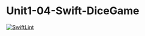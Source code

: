 # Unit1-04-Swift-DiceGame
[![SwiftLint](README.md/../../../workflows/SwiftLint/badge.svg)](README.md/../../../actions)

